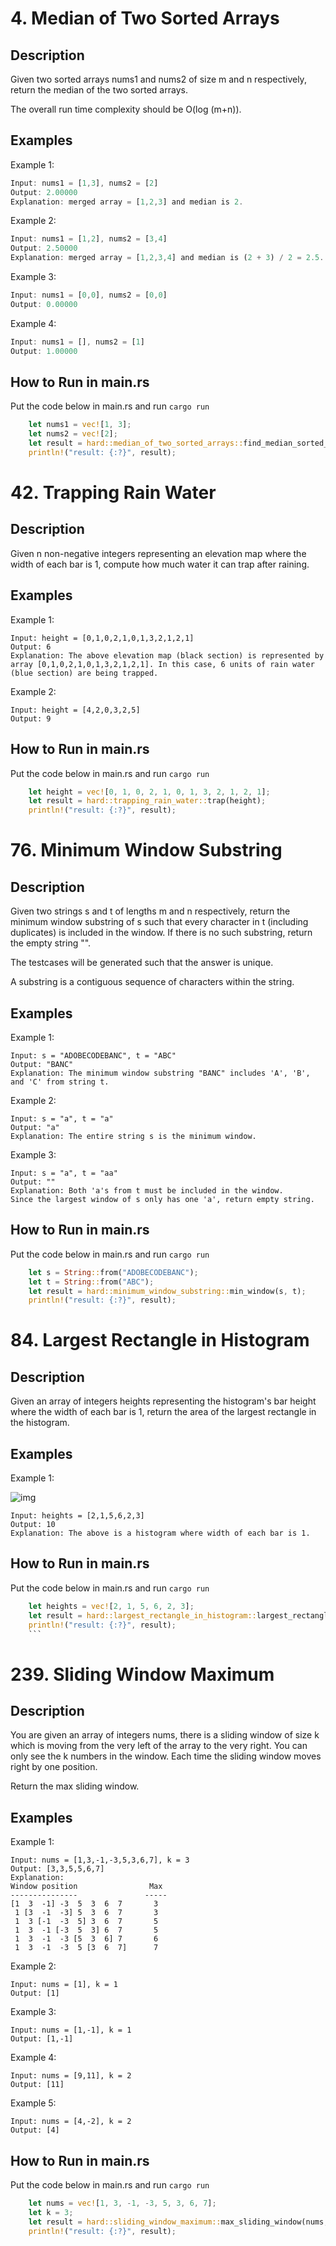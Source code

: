 # 4. Median of Two Sorted Arrays

## Description

Given two sorted arrays nums1 and nums2 of size m and n respectively, return the median of the two sorted arrays.

The overall run time complexity should be O(log (m+n)).

## Examples

Example 1:

```rust
Input: nums1 = [1,3], nums2 = [2]
Output: 2.00000
Explanation: merged array = [1,2,3] and median is 2.
```

Example 2:

```rust
Input: nums1 = [1,2], nums2 = [3,4]
Output: 2.50000
Explanation: merged array = [1,2,3,4] and median is (2 + 3) / 2 = 2.5.
```

Example 3:

```rust
Input: nums1 = [0,0], nums2 = [0,0]
Output: 0.00000
```

Example 4:

```rust
Input: nums1 = [], nums2 = [1]
Output: 1.00000
```

## How to Run in main.rs

Put the code below in main.rs and run `cargo run`

```rust
    let nums1 = vec![1, 3];
    let nums2 = vec![2];
    let result = hard::median_of_two_sorted_arrays::find_median_sorted_arrays(nums1, nums2);
    println!("result: {:?}", result);
```


# 42. Trapping Rain Water

## Description

Given n non-negative integers representing an elevation map where the width of each bar is 1, compute how much water it can trap after raining.

## Examples

Example 1:

```
Input: height = [0,1,0,2,1,0,1,3,2,1,2,1]
Output: 6
Explanation: The above elevation map (black section) is represented by array [0,1,0,2,1,0,1,3,2,1,2,1]. In this case, 6 units of rain water (blue section) are being trapped.
```

Example 2:

```
Input: height = [4,2,0,3,2,5]
Output: 9
```

## How to Run in main.rs

Put the code below in main.rs and run `cargo run`

```rust
    let height = vec![0, 1, 0, 2, 1, 0, 1, 3, 2, 1, 2, 1];
    let result = hard::trapping_rain_water::trap(height);
    println!("result: {:?}", result);
```

# 76. Minimum Window Substring

## Description

Given two strings s and t of lengths m and n respectively, return the minimum window substring of s such that every character in t (including duplicates) is included in the window. If there is no such substring, return the empty string "".

The testcases will be generated such that the answer is unique.

A substring is a contiguous sequence of characters within the string.

## Examples

Example 1:

```
Input: s = "ADOBECODEBANC", t = "ABC"
Output: "BANC"
Explanation: The minimum window substring "BANC" includes 'A', 'B', and 'C' from string t.
```

Example 2:

```
Input: s = "a", t = "a"
Output: "a"
Explanation: The entire string s is the minimum window.
```

Example 3:

```
Input: s = "a", t = "aa"
Output: ""
Explanation: Both 'a's from t must be included in the window.
Since the largest window of s only has one 'a', return empty string.
```

## How to Run in main.rs

Put the code below in main.rs and run `cargo run`

```rust
    let s = String::from("ADOBECODEBANC");
    let t = String::from("ABC");
    let result = hard::minimum_window_substring::min_window(s, t);
    println!("result: {:?}", result);
```

# 84. Largest Rectangle in Histogram

## Description

Given an array of integers heights representing the histogram's bar height where the width of each bar is 1, return the area of the largest rectangle in the histogram.

## Examples

Example 1:

![img](https://assets.leetcode.com/uploads/2021/01/04/histogram.jpg)

```
Input: heights = [2,1,5,6,2,3]
Output: 10
Explanation: The above is a histogram where width of each bar is 1.
```

## How to Run in main.rs

Put the code below in main.rs and run `cargo run`

````rust
    let heights = vec![2, 1, 5, 6, 2, 3];
    let result = hard::largest_rectangle_in_histogram::largest_rectangle_area(heights);
    println!("result: {:?}", result);
    ```
````

# 239. Sliding Window Maximum

## Description

You are given an array of integers nums, there is a sliding window of size k which is moving from the very left of the array to the very right. You can only see the k numbers in the window. Each time the sliding window moves right by one position.

Return the max sliding window.

## Examples

Example 1:

```
Input: nums = [1,3,-1,-3,5,3,6,7], k = 3
Output: [3,3,5,5,6,7]
Explanation:
Window position                Max
---------------               -----
[1  3  -1] -3  5  3  6  7       3
 1 [3  -1  -3] 5  3  6  7       3
 1  3 [-1  -3  5] 3  6  7       5
 1  3  -1 [-3  5  3] 6  7       5
 1  3  -1  -3 [5  3  6] 7       6
 1  3  -1  -3  5 [3  6  7]      7
```

Example 2:

```
Input: nums = [1], k = 1
Output: [1]
```

Example 3:

```
Input: nums = [1,-1], k = 1
Output: [1,-1]
```

Example 4:

```
Input: nums = [9,11], k = 2
Output: [11]
```

Example 5:

```
Input: nums = [4,-2], k = 2
Output: [4]
```

## How to Run in main.rs

Put the code below in main.rs and run `cargo run`

```rust
    let nums = vec![1, 3, -1, -3, 5, 3, 6, 7];
    let k = 3;
    let result = hard::sliding_window_maximum::max_sliding_window(nums, k);
    println!("result: {:?}", result);
```
